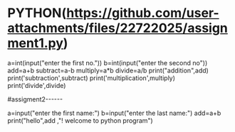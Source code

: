 # PYTHON(https://github.com/user-attachments/files/22722025/assignment1.py)
a=int(input("enter the first no."))
b=int(input("enter the second no"))
add=a+b
subtract=a-b
multiply=a*b
divide=a/b 
print("addition",add)
print('subtraction',subtract)
print('multiplication',multiply)
print('divide',divide)


#assigment2------


a=input("enter the first name:")
b=input("enter the last name:")
add=a+b
print("hello",add ,"! welcome to python program")

